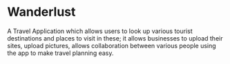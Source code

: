 # Wanderlust
A Travel Application which allows users to look up various tourist destinations and places to visit in these; it allows businesses to upload their sites, upload pictures, allows collaboration between various people using the app to make travel planning easy.
